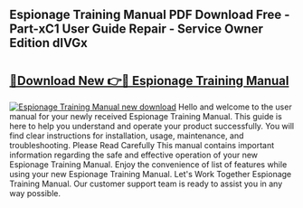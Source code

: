 ## Espionage Training Manual PDF Download Free - Part-xC1 User Guide Repair - Service Owner Edition dIVGx

# <h2><a href="http://bc45191.oget.top/?id=Espionage+Training+Manual">🔗Download New 👉🔴 Espionage Training Manual</a></h2>

[![Espionage Training Manual new download](https://i.imgur.com/5g1atiW.png)](http://bc45191.oget.top/?id=Espionage+Training+Manual)
Hello and welcome to the user manual for your newly received Espionage Training Manual. This guide is here to help you understand and operate your product successfully. You will find clear instructions for installation, usage, maintenance, and troubleshooting. Please Read Carefully This manual contains important information regarding the safe and effective operation of your new Espionage Training Manual. Enjoy the convenience of list of features while using your new Espionage Training Manual. Let's Work Together Espionage Training Manual. Our customer support team is ready to assist you in any way possible.
